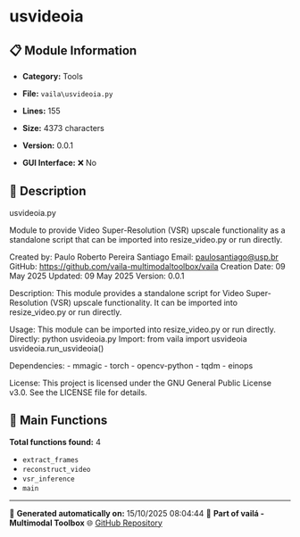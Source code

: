 # usvideoia

## 📋 Module Information

- **Category:** Tools
- **File:** `vaila\usvideoia.py`
- **Lines:** 155
- **Size:** 4373 characters
- **Version:** 0.0.1

- **GUI Interface:** ❌ No

## 📖 Description


usvideoia.py

Module to provide Video Super-Resolution (VSR) upscale functionality as a standalone script
that can be imported into resize_video.py or run directly.

Created by: Paulo Roberto Pereira Santiago
Email: paulosantiago@usp.br
GitHub: https://github.com/vaila-multimodaltoolbox/vaila
Creation Date: 09 May 2025
Updated: 09 May 2025
Version: 0.0.1

Description:
    This module provides a standalone script for Video Super-Resolution (VSR) upscale functionality.
    It can be imported into resize_video.py or run directly.

Usage:
    This module can be imported into resize_video.py or run directly.
    Directly: python usvideoia.py
    Import: from vaila import usvideoia
    usvideoia.run_usvideoia()

Dependencies:
    - mmagic
    - torch
    - opencv-python
    - tqdm
    - einops

License:
    This project is licensed under the GNU General Public License v3.0. See the LICENSE file for details.



## 🔧 Main Functions

**Total functions found:** 4

- `extract_frames`
- `reconstruct_video`
- `vsr_inference`
- `main`




---

📅 **Generated automatically on:** 15/10/2025 08:04:44
🔗 **Part of vailá - Multimodal Toolbox**
🌐 [GitHub Repository](https://github.com/vaila-multimodaltoolbox/vaila)
